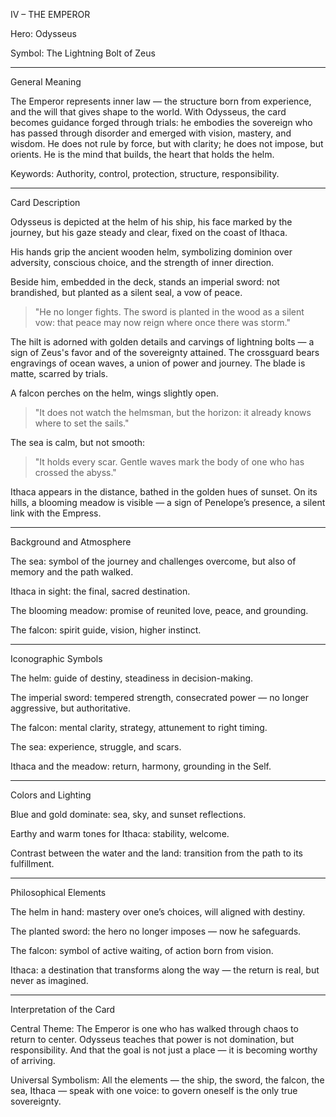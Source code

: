 IV – THE EMPEROR

Hero: Odysseus

Symbol: The Lightning Bolt of Zeus


---

General Meaning

The Emperor represents inner law — the structure born from experience, and the will that gives shape to the world.
With Odysseus, the card becomes guidance forged through trials: he embodies the sovereign who has passed through disorder and emerged with vision, mastery, and wisdom.
He does not rule by force, but with clarity; he does not impose, but orients.
He is the mind that builds, the heart that holds the helm.

Keywords: Authority, control, protection, structure, responsibility.


---

Card Description

Odysseus is depicted at the helm of his ship, his face marked by the journey, but his gaze steady and clear, fixed on the coast of Ithaca.

His hands grip the ancient wooden helm, symbolizing dominion over adversity, conscious choice, and the strength of inner direction.

Beside him, embedded in the deck, stands an imperial sword:
not brandished, but planted as a silent seal, a vow of peace.

> "He no longer fights. The sword is planted in the wood as a silent vow: that peace may now reign where once there was storm."



The hilt is adorned with golden details and carvings of lightning bolts — a sign of Zeus's favor and of the sovereignty attained.
The crossguard bears engravings of ocean waves, a union of power and journey.
The blade is matte, scarred by trials.

A falcon perches on the helm, wings slightly open.

> "It does not watch the helmsman, but the horizon: it already knows where to set the sails."



The sea is calm, but not smooth:

> "It holds every scar. Gentle waves mark the body of one who has crossed the abyss."



Ithaca appears in the distance, bathed in the golden hues of sunset.
On its hills, a blooming meadow is visible — a sign of Penelope’s presence, a silent link with the Empress.


---

Background and Atmosphere

The sea: symbol of the journey and challenges overcome, but also of memory and the path walked.

Ithaca in sight: the final, sacred destination.

The blooming meadow: promise of reunited love, peace, and grounding.

The falcon: spirit guide, vision, higher instinct.



---

Iconographic Symbols

The helm: guide of destiny, steadiness in decision-making.

The imperial sword: tempered strength, consecrated power — no longer aggressive, but authoritative.

The falcon: mental clarity, strategy, attunement to right timing.

The sea: experience, struggle, and scars.

Ithaca and the meadow: return, harmony, grounding in the Self.



---

Colors and Lighting

Blue and gold dominate: sea, sky, and sunset reflections.

Earthy and warm tones for Ithaca: stability, welcome.

Contrast between the water and the land: transition from the path to its fulfillment.



---

Philosophical Elements

The helm in hand: mastery over one’s choices, will aligned with destiny.

The planted sword: the hero no longer imposes — now he safeguards.

The falcon: symbol of active waiting, of action born from vision.

Ithaca: a destination that transforms along the way — the return is real, but never as imagined.



---

Interpretation of the Card

Central Theme:
The Emperor is one who has walked through chaos to return to center.
Odysseus teaches that power is not domination, but responsibility.
And that the goal is not just a place — it is becoming worthy of arriving.

Universal Symbolism:
All the elements — the ship, the sword, the falcon, the sea, Ithaca — speak with one voice:
to govern oneself is the only true sovereignty.

